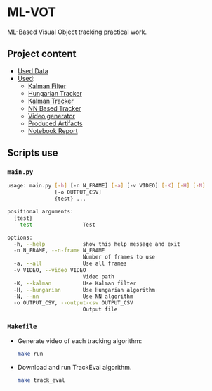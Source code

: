 # ML-VOT

ML-Based Visual Object tracking practical work.

## Project content
- [Used Data](./ADL-Rundle-6/)
- [Used](./src):
  - [Kalman Filter](./src/kalman_filter.py)
  - [Hungarian Tracker](./src/hungarian_tracker.py)
  - [Kalman Tracker](./src/kalman_tracker.py)
  - [NN Based Tracker](./src/nn_tracker.py)
  - [Video generator](./src/video_generator.py)
  - [Produced Artifacts](./produced/)
  - [Notebook Report](./report.ipynb)


## Scripts use

### `main.py`

```sh
usage: main.py [-h] [-n N_FRAME] [-a] [-v VIDEO] [-K] [-H] [-N]
               [-o OUTPUT_CSV]
               {test} ...

positional arguments:
  {test}
    test                Test

options:
  -h, --help            show this help message and exit
  -n N_FRAME, --n-frame N_FRAME
                        Number of frames to use
  -a, --all             Use all frames
  -v VIDEO, --video VIDEO
                        Video path
  -K, --kalman          Use Kalman filter
  -H, --hungarian       Use Hungarian algorithm
  -N, --nn              Use NN algorithm
  -o OUTPUT_CSV, --output-csv OUTPUT_CSV
                        Output file
```
### `Makefile`

- Generate video of each tracking algorithm:
  ```sh
  make run
  ```
- Download and run TrackEval algorithm.
  ```sh
  make track_eval
  ```
